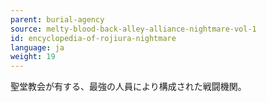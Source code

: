 ```yaml
---
parent: burial-agency
source: melty-blood-back-alley-alliance-nightmare-vol-1
id: encyclopedia-of-rojiura-nightmare
language: ja
weight: 19
---
```


聖堂教会が有する、最強の人員により構成された戦闘機関。

